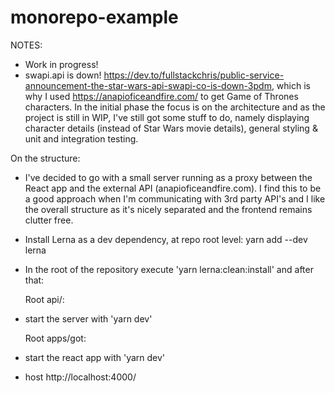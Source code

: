 # monorepo-example

NOTES:

-   Work in progress!
-   swapi.api is down! https://dev.to/fullstackchris/public-service-announcement-the-star-wars-api-swapi-co-is-down-3pdm,
    which is why I used https://anapioficeandfire.com/ to get Game of Thrones characters. In the initial phase the focus is on the architecture and as the project is still in WIP, I've still got some stuff to do, namely displaying character details (instead of Star Wars movie details), general styling & unit and integration testing.

On the structure:

-   I've decided to go with a small server running as a proxy between the React app and the external API (anapioficeandfire.com). I find this to be a good approach when I'm communicating with 3rd party API's and I like the overall structure as it's nicely separated and the frontend remains clutter free.

-   Install Lerna as a dev dependency, at repo root level: yarn add --dev lerna

-   In the root of the repository execute 'yarn lerna:clean:install' and after that:

    Root api/:

-   start the server with 'yarn dev'

    Root apps/got:

-   start the react app with 'yarn dev'
-   host
    http://localhost:4000/
